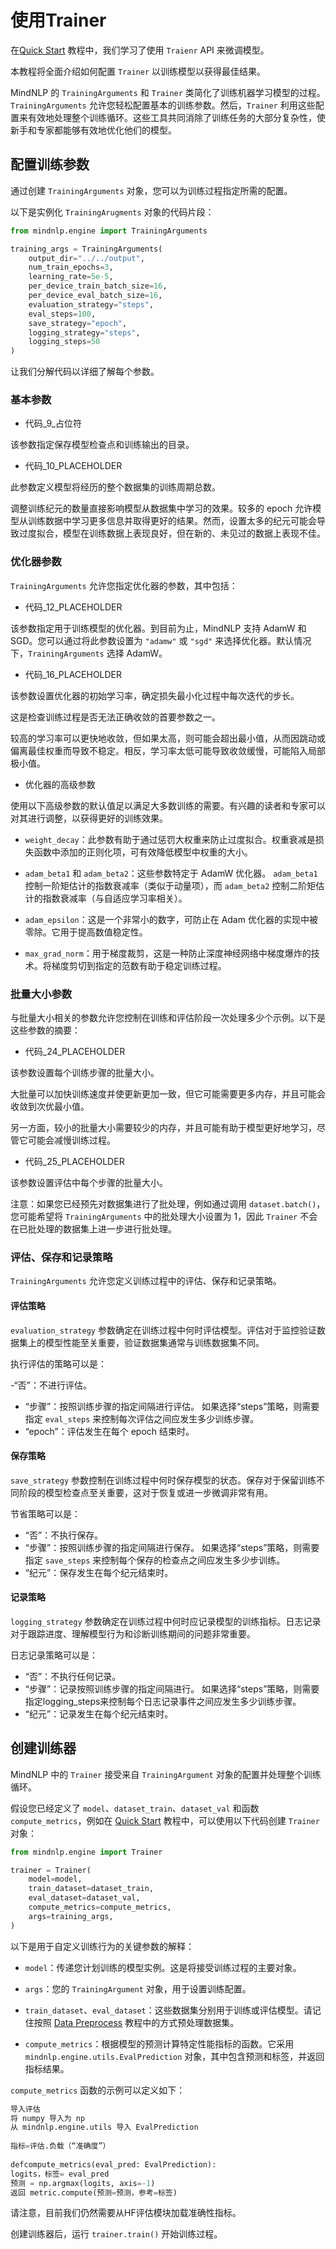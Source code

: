 # 使用Trainer

在[Quick Start](./quick_start.md) 教程中，我们学习了使用 `Traienr` API 来微调模型。

本教程将全面介绍如何配置 `Trainer` 以训练模型以获得最佳结果。

MindNLP 的 `TrainingArguments` 和 `Trainer` 类简化了训练机器学习模型的过程。 `TrainingArguments` 允许您轻松配置基本的训练参数。然后，`Trainer` 利用这些配置来有效地处理整个训练循环。这些工具共同消除了训练任务的大部分复杂性，使新手和专家都能够有效地优化他们的模型。

## 配置训练参数

通过创建 `TrainingArguments` 对象，您可以为训练过程指定所需的配置。

以下是实例化 `TrainingArugments` 对象的代码片段：

```python
from mindnlp.engine import TrainingArguments

training_args = TrainingArguments(
    output_dir="../../output",
    num_train_epochs=3,
    learning_rate=5e-5,
    per_device_train_batch_size=16,
    per_device_eval_batch_size=16,
    evaluation_strategy="steps",
    eval_steps=100,
    save_strategy="epoch",
    logging_strategy="steps",
    logging_steps=50
)
```

让我们分解代码以详细了解每个参数。

### 基本参数

* 代码_9_占位符
  
该参数指定保存模型检查点和训练输出的目录。

* 代码_10_PLACEHOLDER
  
此参数定义模型将经历的整个数据集的训练周期总数。
  
调整训练纪元的数量直接影响模型从数据集中学习的效果。较多的 epoch 允许模型从训练数据中学习更多信息并取得更好的结果。然而，设置太多的纪元可能会导致过度拟合，模型在训练数据上表现良好，但在新的、未见过的数据上表现不佳。

### 优化器参数

`TrainingArguments` 允许您指定优化器的参数，其中包括：

* 代码_12_PLACEHOLDER
  
该参数指定用于训练模型的优化器。到目前为止，MindNLP 支持 AdamW 和 SGD。您可以通过将此参数设置为 `"adamw"` 或 `"sgd"` 来选择优化器。默认情况下，`TrainingArguments` 选择 AdamW。

* 代码_16_PLACEHOLDER
  
该参数设置优化器的初始学习率，确定损失最小化过程中每次迭代的步长。
  
这是检查训练过程是否无法正确收敛的首要参数之一。
  
较高的学习率可以更快地收敛，但如果太高，则可能会超出最小值，从而因跳动或偏离最佳权重而导致不稳定。相反，学习率太低可能导致收敛缓慢，可能陷入局部极小值。

* 优化器的高级参数
  
使用以下高级参数的默认值足以满足大多数训练的需要。有兴趣的读者和专家可以对其进行调整，以获得更好的训练效果。

- `weight_decay`：此参数有助于通过惩罚大权重来防止过度拟合。权重衰减是损失函数中添加的正则化项，可有效降低模型中权重的大小。
    
- `adam_beta1` 和 `adam_beta2`：这些参数特定于 AdamW 优化器。 `adam_beta1` 控制一阶矩估计的指数衰减率（类似于动量项），而 `adam_beta2` 控制二阶矩估计的指数衰减率（与自适应学习率相关）。
    
- `adam_epsilon`：这是一个非常小的数字，可防止在 Adam 优化器的实现中被零除。它用于提高数值稳定性。
    
- `max_grad_norm`：用于梯度裁剪，这是一种防止深度神经网络中梯度爆炸的技术。将梯度剪切到指定的范数有助于稳定训练过程。

### 批量大小参数

与批量大小相关的参数允许您控制在训练和评估阶段一次处理多少个示例。以下是这些参数的摘要：

* 代码_24_PLACEHOLDER
  
该参数设置每个训练步骤的批量大小。
  
大批量可以加快训练速度并使更新更加一致，但它可能需要更多内存，并且可能会收敛到次优最小值。
  
另一方面，较小的批量大小需要较少的内存，并且可能有助于模型更好地学习，尽管它可能会减慢训练过程。

* 代码_25_PLACEHOLDER
  
该参数设置评估中每个步骤的批量大小。

注意：如果您已经预先对数据集进行了批处理，例如通过调用 `dataset.batch()`，您可能希望将 `TrainingArguments` 中的批处理大小设置为 1，因此 `Trainer` 不会在已批处理的数据集上进一步进行批处理。

### 评估、保存和记录策略

`TrainingArguments` 允许您定义训练过程中的评估、保存和记录策略。

#### 评估策略

`evaluation_strategy` 参数确定在训练过程中何时评估模型。评估对于监控验证数据集上的模型性能至关重要，验证数据集通常与训练数据集不同。

执行评估的策略可以是：

-“否”：不进行评估。
- “步骤”：按照训练步骤的指定间隔进行评估。
如果选择“steps”策略，则需要指定 `eval_steps` 来控制每次评估之间应发生多少训练步骤。
- “epoch”：评估发生在每个 epoch 结束时。

#### 保存策略

`save_strategy` 参数控制在训练过程中何时保存模型的状态。保存对于保留训练不同阶段的模型检查点至关重要，这对于恢复或进一步微调非常有用。

节省策略可以是：

- “否”：不执行保存。
- “步骤”：按照训练步骤的指定间隔进行保存。
如果选择“steps”策略，则需要指定 `save_steps` 来控制每个保存的检查点之间应发生多少步训练。
- “纪元”：保存发生在每个纪元结束时。

#### 记录策略

`logging_strategy` 参数确定在训练过程中何时应记录模型的训练指标。日志记录对于跟踪进度、理解模型行为和诊断训练期间的问题非常重要。

日志记录策略可以是：

- “否”：不执行任何记录。
- “步骤”：记录按照训练步骤的指定间隔进行。
如果选择“steps”策略，则需要指定logging_steps来控制每个日志记录事件之间应发生多少训练步骤。
- “纪元”：记录发生在每个纪元结束时。

## 创建训练器

MindNLP 中的 `Trainer` 接受来自 `TrainingArgument` 对象的配置并处理整个训练循环。

假设您已经定义了 `model`、`dataset_train`、`dataset_val` 和函数 `compute_metrics`，例如在 [Quick Start](./quick_start.md) 教程中，可以使用以下代码创建 `Trainer` 对象：

```python
from mindnlp.engine import Trainer

trainer = Trainer(
    model=model,
    train_dataset=dataset_train,
    eval_dataset=dataset_val,
    compute_metrics=compute_metrics,
    args=training_args,
)
```

以下是用于自定义训练行为的关键参数的解释：

* `model`：传递您计划训练的模型实例。这是将接受训练过程的主要对象。

* `args`：您的 `TrainingArgument` 对象，用于设置训练配置。

* `train_dataset`、`eval_dataset`：这些数据集分别用于训练或评估模型。请记住按照 [Data Preprocess](./data_preprocess.md) 教程中的方式预处理数据集。

* `compute_metrics`：根据模型的预测计算特定性能指标的函数。它采用 `mindnlp.engine.utils.EvalPrediction` 对象，其中包含预测和标签，并返回指标结果。
  
`compute_metrics` 函数的示例可以定义如下：
  
```python
导入评估
将 numpy 导入为 np
从 mindnlp.engine.utils 导入 EvalPrediction
  
指标=评估.负载（“准确度”）
  
defcompute_metrics(eval_pred: EvalPrediction):
logits，标签= eval_pred
预测 = np.argmax(logits, axis=-1)
返回 metric.compute(预测=预测，参考=标签)
```
  
请注意，目前我们仍然需要从HF评估模块加载准确性指标。

创建训练器后，运行 `trainer.train()` 开始训练过程。
